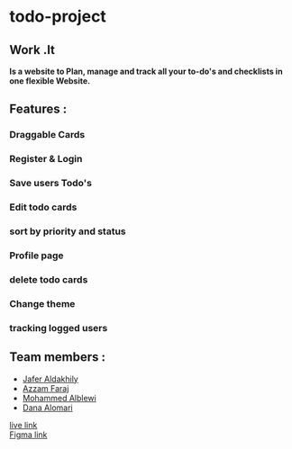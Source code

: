# todo-project

## Work .It

**Is a website to Plan, manage and track all your to-do's and checklists in one flexible Website.**

## Features :

### Draggable Cards

### Register & Login

### Save users Todo's

### Edit todo cards

### sort by priority and status

### Profile page

### delete todo cards

### Change theme

### tracking logged users

## Team members :

- [Jafer Aldakhily](https://github.com/Jafer-Aldakhily)
- [Azzam Faraj](https://github.com/AZZIE2000)
- [Mohammed Alblewi](https://github.com/mohammedalblewi)
- [Dana Alomari](https://github.com/DanaAlomari)

[live link](https://jafer-aldakhily.github.io/todo-project/)<br>
[Figma link](https://www.figma.com/file/BU7Db5UkPcYimCRe6WgdWt/To-Do?node-id=0%3A1)
